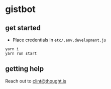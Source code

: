 # gistbot

## get started

- Place credentials in `etc/.env.development.js`

```
yarn i
yarn run start
```

## getting help
Reach out to [clint@thought.is](clint@thought.is)